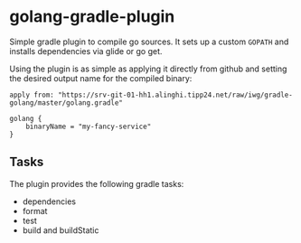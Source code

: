 # golang-gradle-plugin

Simple gradle plugin to compile go sources.
It  sets up a custom `GOPATH` and installs dependencies via glide or go get.

Using the plugin is as simple as applying it directly from github and setting the desired output name for the compiled binary:

```
apply from: "https://srv-git-01-hh1.alinghi.tipp24.net/raw/iwg/gradle-golang/master/golang.gradle"

golang {
    binaryName = "my-fancy-service"
}
```

Tasks
-----
The plugin provides the following gradle tasks:
* dependencies
* format
* test
* build and buildStatic

